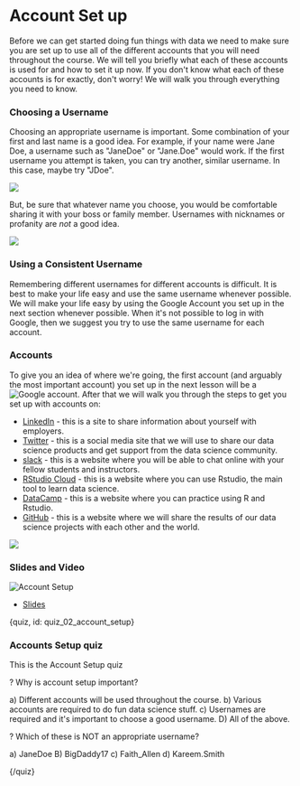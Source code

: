 # Account Set up

Before we can get started doing fun things with data we need to make sure you are set up to use all of the different accounts that you will need throughout the course. We will tell you briefly what each of these accounts is used for and how to set it up now. If you don't know what each of these accounts is for exactly, don't worry! We will walk you through everything you need to know.

### Choosing a Username

Choosing an appropriate username is important. Some combination of your first and last name is a good idea. For example, if your name were Jane Doe, a username such as "JaneDoe" or "Jane.Doe" would work. If the first username you attempt is taken, you can try another, similar username. In this case, maybe try  "JDoe". 

![](images/02_account_setup/02_cdsintro_account_setup-03.png)

But, be sure that whatever name you choose, you would be comfortable sharing it with your boss or family member. Usernames with nicknames or profanity are *not* a good idea.

![](images/02_account_setup/02_cdsintro_account_setup-04.png)

### Using a Consistent Username

Remembering different usernames for different accounts is difficult. It is best to make your life easy and use the same username whenever possible. We will make your life easy by using the Google Account you set up in the next section whenever possible. When it's not possible to log in with Google, then we suggest you try to use the same username for each account.

### Accounts 

To give you an idea of where we're going, the first account (and arguably the most important account) you set up in the next lesson will be a ![Google account](https://mail.google.com/mail). After that we will walk you through the steps to get you set up with accounts on: 
* [LinkedIn](https://www.linkedin.com) - this is a site to share information about yourself with employers. 
* [Twitter](https://twitter.com/) - this is a social media site that we will use to share our data science products and get support from the data science community. 
* [slack](https://slack.com/) - this is a website where you will be able to chat online with your fellow students and instructors. 
* [RStudio Cloud](rstudio.cloud) - this is a website where you can use Rstudio, the main tool to learn data science. 
* [DataCamp](https://www.datacamp.com/) - this is a website where you can practice using R and Rstudio. 
* [GitHub](https://github.com) - this is a website where we will share the results of our data science projects with each other and the world. 

![](images/02_account_setup/02_cdsintro_account_setup-05.png)

### Slides and Video

![Account Setup](https://youtu.be/MSLY8BCTPVY)

* [Slides](https://docs.google.com/presentation/d/1mQMEdR4opFzuReP9i7te5v8T-kyDNNklHPvQ2OnzZpQ/edit?usp=sharing)


{quiz, id: quiz_02_account_setup}

### Accounts Setup quiz

This is the Account Setup quiz

? Why is account setup important?

a) Different accounts will be used throughout the course.
b) Various accounts are required to do fun data science stuff.
c) Usernames are required and it's important to choose a good username.
D) All of the above.

? Which of these is NOT an appropriate username?

a) JaneDoe
B) BigDaddy17
c) Faith_Allen
d) Kareem.Smith


{/quiz}

